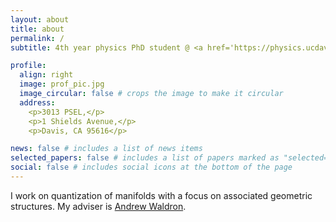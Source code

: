 ```yaml
---
layout: about
title: about
permalink: /
subtitle: 4th year physics PhD student @ <a href='https://physics.ucdavis.edu/'>UC Davis</a> 

profile:
  align: right
  image: prof_pic.jpg
  image_circular: false # crops the image to make it circular
  address: 
    <p>3013 PSEL,</p>
    <p>1 Shields Avenue,</p>
    <p>Davis, CA 95616</p>

news: false # includes a list of news items
selected_papers: false # includes a list of papers marked as "selected={true}"
social: false # includes social icons at the bottom of the page
---
```


I work on quantization of manifolds with a focus on associated geometric structures. My adviser is <a href='https://www.math.ucdavis.edu/people/general-profile?fac_id=wally'>Andrew Waldron</a>.   